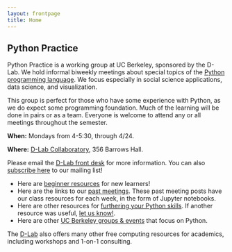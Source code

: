```yaml
---
layout: frontpage
title: Home
---
```


## Python Practice

Python Practice is a working group at UC Berkeley, sponsored by the D-Lab. We hold informal biweekly meetings about special topics of the [Python programming language](https://python.org/). We focus especially in social science applications, data science, and visualization. 

This group is perfect for those who have some experience with Python, as we do expect some programming foundation. Much of the learning will be done in pairs or as a team. Everyone is welcome to attend any or all meetings throughout the semester.

**When:** Mondays from 4-5:30, through 4/24.

**Where:** [D-Lab Collaboratory](http://dlab.berkeley.edu/space), 356 Barrows Hall.

Please email the [D-Lab front desk](mailto:dlab-frontdesk@berkeley.edu) for more information. You can also [subscribe here](https://groups.google.com/a/lists.berkeley.edu/d/forum/pythonpractice) to our mailing list!

* Here are [beginner resources](/learn) for new learners!
* Here are the links to our [past meetings](/past). These past meeting posts have our class resources for each week, in the form of Jupyter notebooks.
* Here are other resources for [furthering your Python skills](/resources). If another resource was useful, [let us know!](mailto:dlab-frontdesk@berkeley.edu).
* Here are other [UC Berkeley groups & events](/community) that focus on Python.

The [D-Lab](http://dlab.berkeley.edu) also offers many other free computing resources for academics, including workshops and 1-on-1 consulting.
